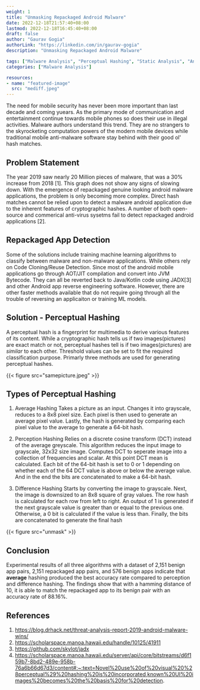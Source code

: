 ```yaml
---
weight: 1
title: "Unmasking Repackaged Android Malware"
date: 2022-12-18T21:57:40+08:00
lastmod: 2022-12-18T16:45:40+08:00
draft: false
author: "Gaurav Gogia"
authorLink: "https://linkedin.com/in/gaurav-gogia"
description: "Unmasking Repackaged Android Malware"

tags: ["Malware Analysis", "Perceptual Hashing", "Static Analysis", "Android"]
categories: ["Malware Analysis"]

resources:
- name: "featured-image"
  src: "mediff.jpeg"
---
```


The need for mobile security has never been more important than last decade and coming yuears. As the primary mode of communication and entertainment continue towards mobile phones so does their use in illegal activities. Malware authors understand this trend. They are no strangers to the skyrocketing computation powers of the modern mobile devices while traditional mobile anti-malware software stay behind with their good ol' hash matches.

## Problem Statement
The year 2019 saw nearly 20 Million pieces of malware, that was a 30% increase from 2018 [1]. This graph does not show any signs of slowing down. With the emergence of repackaged genuine looking android malware applications, the problem is only becoming more complex. Direct hash matches cannot be relied upon to detect a malware android application due to the inherent features of cryptographic hashes. A number of both open-source and commerical anti-virus sysetms fail to detect repackaged android applications [2].

## Repackaged App Detection
Some of the solutions include training machine learning algorithms to classify between malware and non-malware applications. While others rely on Code Cloning/Reuse Detection. Since most of the android mobile applications go through AOT/JIT compilation and convert into JVM Bytecode. They can all be reverted back to Java/Kotlin code using JADX[3] and other Android app reverse engineering software. However, there are other faster methods available that do not require going through all the trouble of reversing an applicaiton or training ML models.

## Solution - Perceptual Hashing
A perceptual hash is a fingerprint for multimedia to derive various features of its content. While a cryptographic hash tells us if two images(pictures) are exact match or not, perceptual hashes tell is if two images(pictures) are _similar_ to each other. Threshold values can be set to fit the required classification purpose. Primarly three methods are used for generating perceptual hashes.

{{< figure src="samepicture.jpeg" >}}

## Types of Perceptual Hashing
1. Average Hashing
Takes a picture as an input. Changes it into grayscale, reduces to a 8x8 pixel size. Each pixel is then used to generate an average pixel value. Lastly, the hash is generated by comparing each pixel value to the average to generate a 64-bit hash.

2. Perception Hashing
Relies on a discrete cosine transform (DCT) instead of the average greyscale. This algorithm reduces the input image to grayscale, 32x32 size image. Computes DCT to seperate image into a collection of frequencies and scalar. At this point DCT mean is calculated. Each bit of the 64-bit hash is set to 0 or 1 depending on whether each of the 64 DCT value is above or below the average value. And in the end the bits are concatenated to make a 64-bit hash.

3. Difference Hashing
Starts by converting the image to grayscale. Next, the image is downsized to an 8x8 square of gray values. The row hash is calculated for each row from left to right. An output of 1 is generated if the next grayscale value is greater than or equal to the previous one. Otherwise, a 0 bit is calculated if the value is less than. Finally, the bits are concatenated to generate the final hash

{{< figure src="unmask" >}}

## Conclusion
Experimental results of all three algorithms with a dataset of 2,151 benign app pairs, 2,151 repackaged app pairs, and 576 benign apps indicate that **average** hashing produced the best accuracy rate compared to perception and difference hashing. The findings show that with a hamming distance of 10, it is able to match the repackaged app to its benign pair with an accuracy rate of 88.16%.

## References
1. https://blog.drhack.net/threat-analysis-report-2019-android-malware-wins/
2. https://scholarspace.manoa.hawaii.edu/handle/10125/41911
3. https://github.com/skylot/jadx
4. https://scholarspace.manoa.hawaii.edu/server/api/core/bitstreams/d6f159b7-8bd2-489e-958b-76a6b66d67d3/content#:~:text=Novel%20use%20of%20visual%20%28perceptual%29%20hashing%20is%20incorporated,known%20UI%20images%20becomes%20the%20basis%20for%20detection.